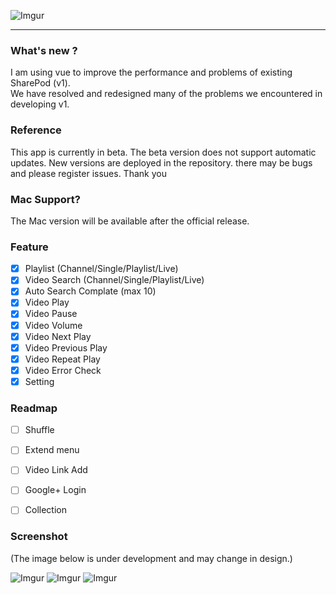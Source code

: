 ![Imgur](https://i.imgur.com/qKenxpi.png)
***

### What's new ?
I am using vue to improve the performance and problems of existing SharePod (v1). <br> We have resolved and redesigned many of the problems we encountered in developing v1.

### Reference
This app is currently in beta. 
The beta version does not support automatic updates. 
New versions are deployed in the repository. 
there may be bugs and please register issues.
Thank you

### Mac Support?
The Mac version will be available after the official release.

### Feature

- [x] Playlist (Channel/Single/Playlist/Live)
- [x] Video Search (Channel/Single/Playlist/Live)
- [x] Auto Search Complate (max 10)
- [x] Video Play
- [x] Video Pause
- [x] Video Volume
- [x] Video Next Play
- [x] Video Previous Play
- [x] Video Repeat Play
- [x] Video Error Check
- [x] Setting

### Readmap

- [ ] Shuffle
- [ ] Extend menu
- [ ] Video Link Add
- [ ] Google+ Login
- [ ] Collection


### Screenshot
(The image below is under development and may change in design.)

![Imgur](https://i.imgur.com/ynT04Ij.png)
![Imgur](https://i.imgur.com/fVD15I9.png)
![Imgur](https://i.imgur.com/hEGBNiD.png)
